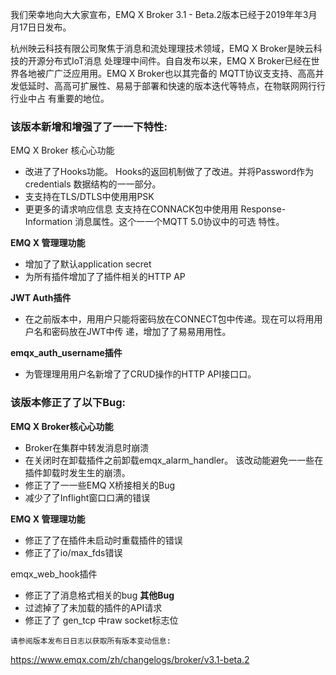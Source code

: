 


我们荣幸地向⼤大家宣布，EMQ X Broker 3.1 - Beta.2版本已经于2019年年3⽉月17⽇日发布。 

杭州映云科技有限公司聚焦于消息和流处理理技术领域，EMQ X Broker是映云科技的开源分布式IoT消息 处理理中间件。⾃自发布以来，EMQ X Broker已经在世界各地被⼴广泛应⽤用。EMQ X Broker也以其完备的 MQTT协议⽀支持、⾼高并发低延时、⾼高可扩展性、易易于部署和快速的版本迭代等特点，在物联⽹网⾏行行业中占 有重要的地位。 

### 该版本新增和增强了了⼀一下特性: 

EMQ X Broker 核⼼心功能 

- 改进了了Hooks功能。 
  Hooks的返回机制做了了改进。并将Password作为 credentials 数据结构的⼀一部分。 
- ⽀支持在TLS/DTLS中使⽤用PSK 
- 更更多的请求响应信息 
  ⽀支持在CONNACK包中使⽤用 Response-Information 消息属性。这个⼀一个MQTT 5.0协议中的可选 特性。 

**EMQ X 管理理功能**

- 增加了了默认application secret
- 为所有插件增加了了插件相关的HTTP AP

**JWT Auth插件** 

- 在之前版本中，⽤用户只能将密码放在CONNECT包中传递。现在可以将⽤用户名和密码放在JWT中传 递，增加了了易易⽤用性。 

**emqx_auth_username插件** 

- 为管理理⽤用户名新增了了CRUD操作的HTTP API接⼝口。 

### 该版本修正了了以下Bug: 

**EMQ X Broker核⼼心功能** 

- Broker在集群中转发消息时崩溃 
- 在关闭时在卸载插件之前卸载emqx_alarm_handler。 该改动能避免⼀一些在插件卸载时发⽣生的崩溃。 
- 修正了了⼀一些EMQ X桥接相关的Bug 
- 减少了了Inflight窗⼝口满的错误 

**EMQ X 管理理功能** 

- 修正了了在插件未启动时重载插件的错误 
- 修正了了io/max_fds错误 

emqx_web_hook插件 

- 修正了了消息格式相关的bug 
  **其他Bug** 
- 过滤掉了了未加载的插件的API请求 
- 修正了了 gen_tcp 中raw socket标志位 

```
请参阅版本发布⽇日志以获取所有版本变动信息:
```



https://www.emqx.com/zh/changelogs/broker/v3.1-beta.2

